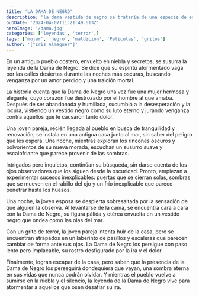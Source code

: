 ```yaml
---
title: 'LA DAMA DE NEGRO'
description: 'la dama vestida de negro se trataría de una especie de ente, un alma en pena o un demonio que toma la forma casi como la de un humano, sin embargo, sus grandes extremidades la delatan y espantan a quienes tienen la mala suerte de verla en la carretera entre Pachuca y Real del Monte.'
pubDate: '2024-04-07T11:21:49.613Z'
heroImage: '/dama.jpg'
categories: ['leyendas', 'terror',]
tags: ['mujer', 'negro', 'maldición', 'Peliculas', 'gritos']
author: '["Iris Almaguer"]'
---
```


En un antiguo pueblo costero, envuelto en niebla y secretos, se susurra la leyenda de la Dama de Negro. Se dice que su espíritu atormentado vaga por las calles desiertas durante las noches más oscuras, buscando venganza por un amor perdido y una traición mortal.

La historia cuenta que la Dama de Negro una vez fue una mujer hermosa y elegante, cuyo corazón fue destrozado por el hombre al que amaba. Después de ser abandonada y humillada, sucumbió a la desesperación y la locura, vistiendo un vestido negro como su luto eterno y jurando venganza contra aquellos que le causaron tanto dolor.

Una joven pareja, recién llegada al pueblo en busca de tranquilidad y renovación, se instala en una antigua casa junto al mar, sin saber del peligro que les espera. Una noche, mientras exploran los rincones oscuros y polvorientos de su nueva morada, escuchan un susurro suave y escalofriante que parece provenir de las sombras.

Intrigados pero inquietos, continúan su búsqueda, sin darse cuenta de los ojos observadores que los siguen desde la oscuridad. Pronto, empiezan a experimentar sucesos inexplicables: puertas que se cierran solas, sombras que se mueven en el rabillo del ojo y un frío inexplicable que parece penetrar hasta los huesos.

Una noche, la joven esposa se despierta sobresaltada por la sensación de que alguien la observa. Al levantarse de la cama, se encuentra cara a cara con la Dama de Negro, su figura pálida y etérea envuelta en un vestido negro que ondea como las olas del mar.

Con un grito de terror, la joven pareja intenta huir de la casa, pero se encuentran atrapados en un laberinto de pasillos y escaleras que parecen cambiar de forma ante sus ojos. La Dama de Negro los persigue con paso lento pero implacable, su rostro desfigurado por la ira y el dolor.

Finalmente, logran escapar de la casa, pero saben que la presencia de la Dama de Negro los perseguirá dondequiera que vayan, una sombra eterna en sus vidas que nunca podrán olvidar. Y mientras el pueblo vuelve a sumirse en la niebla y el silencio, la leyenda de la Dama de Negro vive para atormentar a aquellos que osen desafiar su ira.